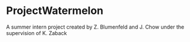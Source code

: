 # ProjectWatermelon
A summer intern project created by Z. Blumenfeld and J. Chow under the supervision of K. Zaback
